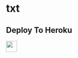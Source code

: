 # txt


## Deploy To Heroku

<a href="https://heroku.com/deploy?template=https://github.com/Rahulsinghcreator/trirepo">
     <img height="30px" src="https://img.shields.io/badge/Deploy%20To%20Heroku-blueviolet?style=for-the-badge&logo=heroku">
  </a>
